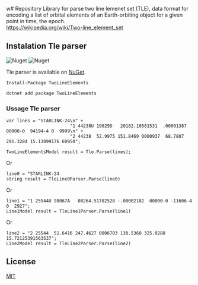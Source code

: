 w# Repository
Library for parse two line lemenet set (TLE), data format for encoding a list of orbital elements of an Earth-orbiting object for a given point in time, the epoch.  
https://wikipedia.org/wiki/Two-line_element_set

## Instalation Tle parser
![Nuget](https://img.shields.io/nuget/dt/TwoLineElements) ![Nuget](https://img.shields.io/nuget/v/TwoLineElements)

Tle parser is available on [NuGet](https://www.nuget.org/packages/TwoLineElements). 

```
Install-Package TwoLineElements
```
```sh
dotnet add package TwoLineElements
```
### Ussage Tle parser

```
var lines = "STARLINK-24\n" +
                       	"1 44238U 19029D   20182.10581531  .00001387  00000-0  94194-4 0  9999\n" +
                        "2 44238  52.9975 151.8469 0000937  68.7807 291.3284 15.13099176 60950";

TwoLineElementsModel result = Tle.Parse(lines);
```
Or
```
line0 = "STARLINK-24
string result = TleLine0Parser.Parse(line0)
```
Or
```
line1 = "1 25544U 98067A   08264.51782528 -.00002182  00000-0 -11606-4 0  2927";
Line1Model result = TleLine1Parser.Parse(line1)
```
Or
```
line2 = "2 25544  51.6416 247.4627 0006703 130.5360 325.0288 15.72125391563537";
Line2Model result = TleLine2Parser.Parse(line2)
```


## License
[MIT](https://choosealicense.com/licenses/mit/)
